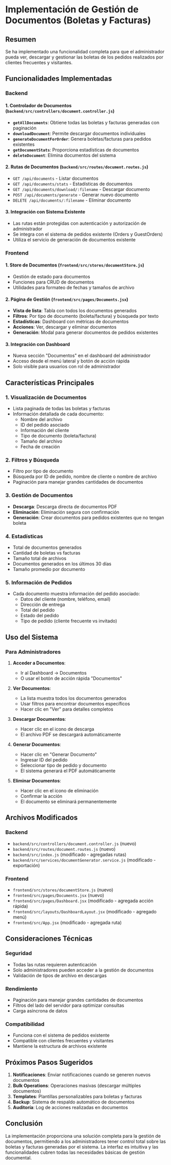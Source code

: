 # Implementación de Gestión de Documentos (Boletas y Facturas)

## Resumen
Se ha implementado una funcionalidad completa para que el administrador pueda ver, descargar y gestionar las boletas de los pedidos realizados por clientes frecuentes y visitantes.

## Funcionalidades Implementadas

### Backend

#### 1. Controlador de Documentos (`backend/src/controllers/document.controller.js`)
- **`getAllDocuments`**: Obtiene todas las boletas y facturas generadas con paginación
- **`downloadDocument`**: Permite descargar documentos individuales
- **`generateDocumentForOrder`**: Genera boletas/facturas para pedidos existentes
- **`getDocumentStats`**: Proporciona estadísticas de documentos
- **`deleteDocument`**: Elimina documentos del sistema

#### 2. Rutas de Documentos (`backend/src/routes/document.routes.js`)
- `GET /api/documents` - Listar documentos
- `GET /api/documents/stats` - Estadísticas de documentos
- `GET /api/documents/download/:filename` - Descargar documento
- `POST /api/documents/generate` - Generar nuevo documento
- `DELETE /api/documents/:filename` - Eliminar documento

#### 3. Integración con Sistema Existente
- Las rutas están protegidas con autenticación y autorización de administrador
- Se integra con el sistema de pedidos existente (Orders y GuestOrders)
- Utiliza el servicio de generación de documentos existente

### Frontend

#### 1. Store de Documentos (`frontend/src/stores/documentStore.js`)
- Gestión de estado para documentos
- Funciones para CRUD de documentos
- Utilidades para formateo de fechas y tamaños de archivo

#### 2. Página de Gestión (`frontend/src/pages/Documents.jsx`)
- **Vista de lista**: Tabla con todos los documentos generados
- **Filtros**: Por tipo de documento (boleta/factura) y búsqueda por texto
- **Estadísticas**: Dashboard con métricas de documentos
- **Acciones**: Ver, descargar y eliminar documentos
- **Generación**: Modal para generar documentos de pedidos existentes

#### 3. Integración con Dashboard
- Nueva sección "Documentos" en el dashboard del administrador
- Acceso desde el menú lateral y botón de acción rápida
- Solo visible para usuarios con rol de administrador

## Características Principales

### 1. Visualización de Documentos
- Lista paginada de todas las boletas y facturas
- Información detallada de cada documento:
  - Nombre del archivo
  - ID del pedido asociado
  - Información del cliente
  - Tipo de documento (boleta/factura)
  - Tamaño del archivo
  - Fecha de creación

### 2. Filtros y Búsqueda
- Filtro por tipo de documento
- Búsqueda por ID de pedido, nombre de cliente o nombre de archivo
- Paginación para manejar grandes cantidades de documentos

### 3. Gestión de Documentos
- **Descarga**: Descarga directa de documentos PDF
- **Eliminación**: Eliminación segura con confirmación
- **Generación**: Crear documentos para pedidos existentes que no tengan boleta

### 4. Estadísticas
- Total de documentos generados
- Cantidad de boletas vs facturas
- Tamaño total de archivos
- Documentos generados en los últimos 30 días
- Tamaño promedio por documento

### 5. Información de Pedidos
- Cada documento muestra información del pedido asociado:
  - Datos del cliente (nombre, teléfono, email)
  - Dirección de entrega
  - Total del pedido
  - Estado del pedido
  - Tipo de pedido (cliente frecuente vs invitado)

## Uso del Sistema

### Para Administradores

1. **Acceder a Documentos**:
   - Ir al Dashboard → Documentos
   - O usar el botón de acción rápida "Documentos"

2. **Ver Documentos**:
   - La lista muestra todos los documentos generados
   - Usar filtros para encontrar documentos específicos
   - Hacer clic en "Ver" para detalles completos

3. **Descargar Documentos**:
   - Hacer clic en el icono de descarga
   - El archivo PDF se descargará automáticamente

4. **Generar Documentos**:
   - Hacer clic en "Generar Documento"
   - Ingresar ID del pedido
   - Seleccionar tipo de pedido y documento
   - El sistema generará el PDF automáticamente

5. **Eliminar Documentos**:
   - Hacer clic en el icono de eliminación
   - Confirmar la acción
   - El documento se eliminará permanentemente

## Archivos Modificados

### Backend
- `backend/src/controllers/document.controller.js` (nuevo)
- `backend/src/routes/document.routes.js` (nuevo)
- `backend/src/index.js` (modificado - agregadas rutas)
- `backend/src/services/documentGenerator.service.js` (modificado - exportación)

### Frontend
- `frontend/src/stores/documentStore.js` (nuevo)
- `frontend/src/pages/Documents.jsx` (nuevo)
- `frontend/src/pages/Dashboard.jsx` (modificado - agregada acción rápida)
- `frontend/src/layouts/DashboardLayout.jsx` (modificado - agregado menú)
- `frontend/src/App.jsx` (modificado - agregada ruta)

## Consideraciones Técnicas

### Seguridad
- Todas las rutas requieren autenticación
- Solo administradores pueden acceder a la gestión de documentos
- Validación de tipos de archivo en descargas

### Rendimiento
- Paginación para manejar grandes cantidades de documentos
- Filtros del lado del servidor para optimizar consultas
- Carga asíncrona de datos

### Compatibilidad
- Funciona con el sistema de pedidos existente
- Compatible con clientes frecuentes y visitantes
- Mantiene la estructura de archivos existente

## Próximos Pasos Sugeridos

1. **Notificaciones**: Enviar notificaciones cuando se generen nuevos documentos
2. **Bulk Operations**: Operaciones masivas (descargar múltiples documentos)
3. **Templates**: Plantillas personalizables para boletas y facturas
4. **Backup**: Sistema de respaldo automático de documentos
5. **Auditoría**: Log de acciones realizadas en documentos

## Conclusión

La implementación proporciona una solución completa para la gestión de documentos, permitiendo a los administradores tener control total sobre las boletas y facturas generadas por el sistema. La interfaz es intuitiva y las funcionalidades cubren todas las necesidades básicas de gestión documental.
